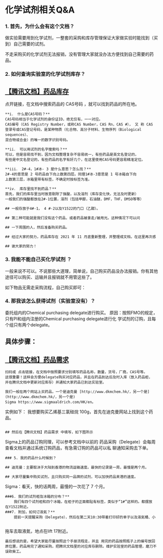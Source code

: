 # 化学试剂相关Q&A

### 1. 首先，为什么会有这个文档？

做实验需要用到化学试剂，一整套的采购和库存管理保证大家做实验时能找到（买到）自己需要的试剂。

不走采购买的化学试剂无法报销，没有管理大家就没办法方便找到自己需要的药品。

### 2. 如何查询实验室的化学试剂库存？

## [【腾讯文档】药品库存](https://docs.qq.com/sheet/DQ25ybEZhem1LWlZ)


点开链接，在文档中搜索药品的 CAS号码 ，就可以找到药品的所在地。
```
**i． 什么是CAS号码？**
CAS号码相当于化学试剂的身份证ID，绝无仅有，一一对应。
CAS编号（CAS Registry Number，或称CAS Number，CAS Rn，CAS #）， 又 称 CAS
登录号或CAS登记号码，是某种物质（化合物、高分子材料、生物序列（Biological sequences）、
混合物或合金）的唯一的数字识别号码。

**ii． 可以用试剂的名字搜索吗？**
可以，但是容易找不到，因为文档整理复杂不容易统一，有些药品是英文名登记的，
有些是中文名登记的，有些药品的名字有好几个，在这里使用CAS号码更容易精准定位。

**iii． 2#-4，1#冰- 3 是什么意思？怎么找？**
2#-4的意思是 2 号药品自下向上数第四层。同理1#冰-3意思是 1 号冰箱自下向
上数第三层，冰箱里带有标签，不确定时按标签为准。

**iv． 库存里找不到药品？**
首先，我们的库存里当时故意剔除了强酸，以及溶剂（库存变化快，无法及时更新）
一般我们的强酸都放在2#-1位置，溶剂（包括甲醇，石油醚，DMF，THF，DMSO等等）

## 一般存放于4#-1， 4 #-2以及Y1522的门口（乙醇）。

## 第二种可能就是我们没有这个药品，或者药品被拿走/被用光。这种情况下可以问

## 一下周围的人，然后准备购买药品。

## 经过大家的努力，药品库存在 2021 年 11 月底重新整理，并整理成文档，在这里再次感

## 谢大家的努力！
```

### 3. 我能不能自己买化学试剂 ？

一般来说不可以。不说那些大道理，简单说，自己购买药品没办法报销。你有其他途径可以购买、运输并且报销就不用管这些了。

如下物品无需走采购流程，自己购买即可：



### 4. 那我该怎么获得试剂（实验室没有）？

委托组内的Chemical purchasing delegate进行购买。
原因：按照FMO的规定，只有PI和组内注册的Chemical purchasing delegate进行化
学试剂的订购，且每个组只有两个delegate。


## 具体步骤：


## [【腾讯文档】药品需求](https://docs.qq.com/sheet/DQ01VTnhyb3RtT3Bi)

```
扫码或 点击链接，在文档中按照要求分别填写药品名称，数量，货号，厂商，CAS号等。
这很重要！这样会方便delegate购买对应药品，并且在药品到达后及时入库（放入药品柜，
并在腾讯文档中更新对应库存）并通知大家药品已到达实验室。

我们一般在两个网站上买药品，一个是迪克曼 [http://www.dkmchem.hk/，另一个是](http://www.dkmchem.hk/，另一个是)
Sigma https://www.sigmaaldrich.com/HK/en。

```
实例如下：
我想要购买乙烯基三氯硅烷 100g，首先在迪克曼网站上找到这个药品。
```

## 然后在【腾讯文档】药品需求 中填写，如下图所示

```
Sigma上的药品订购同理，可以参考文档中以前的
药品采购（Delegate）会每周查看文档并通过系统订购药品，有急需订购的药品可以私
聊通知采购去下单。
```
### 5. 我的药品什么时候到？

## 迪克曼：主要取决于大陆到香港的物流运输速度。最快的记录是一周，最慢是两个月。

## 大家尽量集中购买试剂，且只购买同一品牌的试剂，可以加快药品来港的速度。

```
Sigma：看天，快的话两周，最慢的一次花了 7 个月。
```
###6. 我们的试剂柜及冰箱的分布？**
    我们有四个试剂柜和四个冰箱，在柜子的正面都贴有标签，类似于“1#”这样的。都摆放
在Y1522附近。
###7. 附加，如何订液氮？**
    提前一天提醒采购（Delegate），然后在第二天10:30带着打印好的单子以及液氮桶、小


```
拖车去取液氮，地点在lift 17附近。
```
最后想说的是，希望大家能尽量按照这个手册流程走，并且 用完的药品按照瓶子上的编号放回原位置，药品用完了通知采购，把腾讯文档里的对应库存删除。维护实验室的药品管理，磨刀不误砍柴工。


